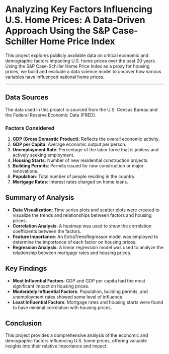 # Analyzing Key Factors Influencing U.S. Home Prices: A Data-Driven Approach Using the S&P Case-Schiller Home Price Index

This project explores publicly available data on critical economic and demographic factors impacting U.S. home prices over the past 20 years. Using the S&P Case-Schiller Home Price Index as a proxy for housing prices, we build and evaluate a data science model to uncover how various variables have influenced national home prices.

---

## Data Sources

The data used in this project is sourced from the U.S. Census Bureau and the Federal Reserve Economic Data (FRED).

### Factors Considered

1. **GDP (Gross Domestic Product)**: Reflects the overall economic activity.
2. **GDP per Capita**: Average economic output per person.
3. **Unemployment Rate**: Percentage of the labor force that is jobless and actively seeking employment.
4. **Housing Starts**: Number of new residential construction projects.
5. **Building Permits**: Permits issued for new construction or major renovations.
6. **Population**: Total number of people residing in the country.
7. **Mortgage Rates**: Interest rates charged on home loans.

## Summary of Analysis

- **Data Visualization**: Time series plots and scatter plots were created to visualize the trends and relationships between factors and housing prices.
- **Correlation Analysis**: A heatmap was used to show the correlation coefficients between the factors.
- **Feature Importance**: An ExtraTreesRegressor model was employed to determine the importance of each factor on housing prices.
- **Regression Analysis**: A linear regression model was used to analyze the relationship between mortgage rates and housing prices.

## Key Findings

- **Most Influential Factors**: GDP and GDP per capita had the most significant impact on housing prices.
- **Moderately Influential Factors**: Population, building permits, and unemployment rates showed some level of influence.
- **Least Influential Factors**: Mortgage rates and housing starts were found to have minimal correlation with housing prices.

## Conclusion

This project provides a comprehensive analysis of the economic and demographic factors influencing U.S. home prices, offering valuable insights into their relative importance and impact.
